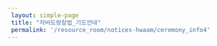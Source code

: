 ```yaml
--- 
 layout: simple-page 
 title: "자비도량참법_기도안내"
 permalink: '/resource_room/notices-hwaam/ceremony_info4'
--- 
```



